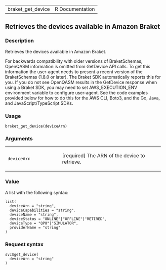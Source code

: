 <table style="width: 100%;">
<tbody>
<tr class="odd">
<td>braket_get_device</td>
<td style="text-align: right;">R Documentation</td>
</tr>
</tbody>
</table>

## Retrieves the devices available in Amazon Braket

### Description

Retrieves the devices available in Amazon Braket.

For backwards compatibility with older versions of BraketSchemas,
OpenQASM information is omitted from GetDevice API calls. To get this
information the user-agent needs to present a recent version of the
BraketSchemas (1.8.0 or later). The Braket SDK automatically reports
this for you. If you do not see OpenQASM results in the GetDevice
response when using a Braket SDK, you may need to set
AWS\_EXECUTION\_ENV environment variable to configure user-agent. See
the code examples provided below for how to do this for the AWS CLI,
Boto3, and the Go, Java, and JavaScript/TypeScript SDKs.

### Usage

    braket_get_device(deviceArn)

### Arguments

<table>
<colgroup>
<col style="width: 35%" />
<col style="width: 65%" />
</colgroup>
<tbody>
<tr class="odd">
<td><code id="braket_get_device_:_deviceArn">deviceArn</code></td>
<td><p>[required] The ARN of the device to retrieve.</p></td>
</tr>
</tbody>
</table>

### Value

A list with the following syntax:

    list(
      deviceArn = "string",
      deviceCapabilities = "string",
      deviceName = "string",
      deviceStatus = "ONLINE"|"OFFLINE"|"RETIRED",
      deviceType = "QPU"|"SIMULATOR",
      providerName = "string"
    )

### Request syntax

    svc$get_device(
      deviceArn = "string"
    )
